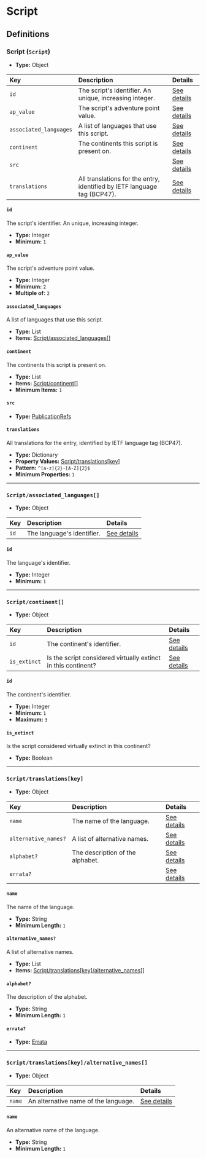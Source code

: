 # Script

## Definitions

### <a name="Script"></a> Script (`Script`)

- **Type:** Object

Key | Description | Details
:-- | :-- | :--
`id` | The script's identifier. An unique, increasing integer. | <a href="#Script/id">See details</a>
`ap_value` | The script's adventure point value. | <a href="#Script/ap_value">See details</a>
`associated_languages` | A list of languages that use this script. | <a href="#Script/associated_languages">See details</a>
`continent` | The continents this script is present on. | <a href="#Script/continent">See details</a>
`src` |  | <a href="#Script/src">See details</a>
`translations` | All translations for the entry, identified by IETF language tag (BCP47). | <a href="#Script/translations">See details</a>

#### <a name="Script/id"></a> `id`

The script's identifier. An unique, increasing integer.

- **Type:** Integer
- **Minimum:** `1`

#### <a name="Script/ap_value"></a> `ap_value`

The script's adventure point value.

- **Type:** Integer
- **Minimum:** `2`
- **Multiple of:** `2`

#### <a name="Script/associated_languages"></a> `associated_languages`

A list of languages that use this script.

- **Type:** List
- **Items:** <a href="#Script/associated_languages[]">Script/associated_languages[]</a>

#### <a name="Script/continent"></a> `continent`

The continents this script is present on.

- **Type:** List
- **Items:** <a href="#Script/continent[]">Script/continent[]</a>
- **Minimum Items:** `1`

#### <a name="Script/src"></a> `src`

- **Type:** <a href="../../source/_PublicationRef.md#PublicationRefs">PublicationRefs</a>

#### <a name="Script/translations"></a> `translations`

All translations for the entry, identified by IETF language tag (BCP47).

- **Type:** Dictionary
- **Property Values:** <a href="#Script/translations[key]">Script/translations[key]</a>
- **Pattern:** `^[a-z]{2}-[A-Z]{2}$`
- **Minimum Properties:** `1`

---

### <a name="Script/associated_languages[]"></a> `Script/associated_languages[]`

- **Type:** Object

Key | Description | Details
:-- | :-- | :--
`id` | The language's identifier. | <a href="#Script/associated_languages[]/id">See details</a>

#### <a name="Script/associated_languages[]/id"></a> `id`

The language's identifier.

- **Type:** Integer
- **Minimum:** `1`

---

### <a name="Script/continent[]"></a> `Script/continent[]`

- **Type:** Object

Key | Description | Details
:-- | :-- | :--
`id` | The continent's identifier. | <a href="#Script/continent[]/id">See details</a>
`is_extinct` | Is the script considered virtually extinct in this continent? | <a href="#Script/continent[]/is_extinct">See details</a>

#### <a name="Script/continent[]/id"></a> `id`

The continent's identifier.

- **Type:** Integer
- **Minimum:** `1`
- **Maximum:** `3`

#### <a name="Script/continent[]/is_extinct"></a> `is_extinct`

Is the script considered virtually extinct in this continent?

- **Type:** Boolean

---

### <a name="Script/translations[key]"></a> `Script/translations[key]`

- **Type:** Object

Key | Description | Details
:-- | :-- | :--
`name` | The name of the language. | <a href="#Script/translations[key]/name">See details</a>
`alternative_names?` | A list of alternative names. | <a href="#Script/translations[key]/alternative_names">See details</a>
`alphabet?` | The description of the alphabet. | <a href="#Script/translations[key]/alphabet">See details</a>
`errata?` |  | <a href="#Script/translations[key]/errata">See details</a>

#### <a name="Script/translations[key]/name"></a> `name`

The name of the language.

- **Type:** String
- **Minimum Length:** `1`

#### <a name="Script/translations[key]/alternative_names"></a> `alternative_names?`

A list of alternative names.

- **Type:** List
- **Items:** <a href="#Script/translations[key]/alternative_names[]">Script/translations[key]/alternative_names[]</a>

#### <a name="Script/translations[key]/alphabet"></a> `alphabet?`

The description of the alphabet.

- **Type:** String
- **Minimum Length:** `1`

#### <a name="Script/translations[key]/errata"></a> `errata?`

- **Type:** <a href="../../source/_Erratum.md#Errata">Errata</a>

---

### <a name="Script/translations[key]/alternative_names[]"></a> `Script/translations[key]/alternative_names[]`

- **Type:** Object

Key | Description | Details
:-- | :-- | :--
`name` | An alternative name of the language. | <a href="#Script/translations[key]/alternative_names[]/name">See details</a>

#### <a name="Script/translations[key]/alternative_names[]/name"></a> `name`

An alternative name of the language.

- **Type:** String
- **Minimum Length:** `1`
